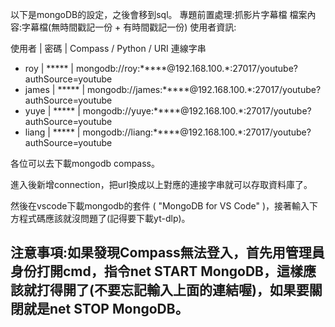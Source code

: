 以下是mongoDB的設定，之後會移到sql。
專題前置處理:抓影片字幕檔
檔案內容:字幕檔(無時間戳記一份 + 有時間戳記一份)
使用者資訊:

使用者 | 密碼 | Compass / Python / URI 連線字串
* roy | ***** | mongodb://roy:*****@192.168.100.*:27017/youtube?authSource=youtube
* james | ***** | mongodb://james:*****@192.168.100.*:27017/youtube?authSource=youtube
* yuye | ***** | mongodb://yuye:*****@192.168.100.*:27017/youtube?authSource=youtube
* liang | ***** | mongodb://liang:*****@192.168.100.*:27017/youtube?authSource=youtube

各位可以去下載mongodb compass。

進入後新增connection，把url換成以上對應的連接字串就可以存取資料庫了。

然後在vscode下載mongodb的套件 ( "MongoDB for VS Code" )，接著輸入下方程式碼應該就沒問題了(記得要下載yt-dlp)。

注意事項:如果發現Compass無法登入，首先用管理員身份打開cmd，指令net START MongoDB，這樣應該就打得開了(不要忘記輸入上面的連結喔)，如果要關閉就是net STOP MongoDB。
---------------------------------------------------------------------------------------------------------------------------------------------------------------------------
